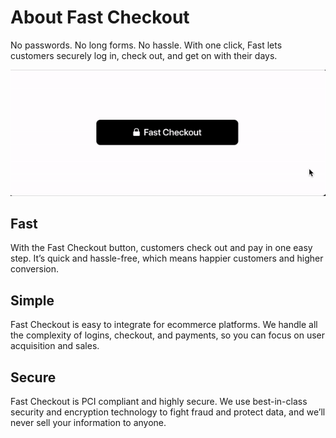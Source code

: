 # About Fast Checkout

No passwords. No long forms. No hassle. With one click, Fast lets customers securely log in, check out, and get on with their days.

[![About Fast Checkout](images/fast-checkout/about-checkout.gif)](images/fast-checkout/about-checkout.gif)

## Fast

With the Fast Checkout button, customers check out and pay in one easy step. It’s quick and hassle-free, which means happier customers and higher conversion.

## Simple

Fast Checkout is easy to integrate for ecommerce platforms. We handle all the complexity of logins, checkout, and payments, so you can focus on user acquisition and sales.

## Secure

Fast Checkout is PCI compliant and highly secure. We use best-in-class security and encryption technology to fight fraud and protect data, and we’ll never sell your information to anyone.